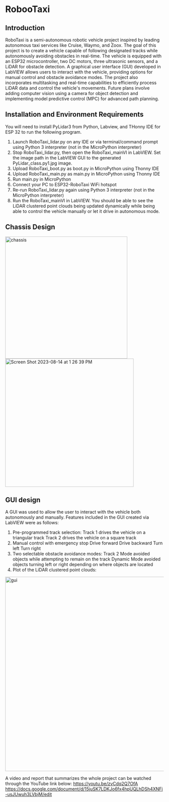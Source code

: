 # RobooTaxi

## Introduction
RoboTaxi is a semi-autonomous robotic vehicle project inspired by leading autonomous taxi services like Cruise, Waymo, and Zoox. The goal of this project is to create a vehicle capable of following designated tracks while autonomously avoiding obstacles in real-time. The vehicle is equipped with an ESP32 microcontroller, two DC motors, three ultrasonic sensors, and a LiDAR for obstacle detection. A graphical user interface (GUI) developed in LabVIEW allows users to interact with the vehicle, providing options for manual control and obstacle avoidance modes. The project also incorporates multitasking and real-time capabilities to efficiently process LiDAR data and control the vehicle's movements. Future plans involve adding computer vision using a camera for object detection and implementing model predictive control (MPC) for advanced path planning.

## Installation and Environment Requirements 
You will need to install PyLidar3 from Python, Labview, and THonny IDE for ESP 32 to run the following program. 

1. Launch RoboTaxi_lidar.py on any IDE or via terminal/command prompt using Python 3 interpreter (not in the MicroPython interpreter)
2. Stop RoboTaxi_lidar.py, then open the RoboTaxi_mainVI in LabVIEW. Set the image path in the LabVIEW GUI to the generated PyLidar_class.py1.jpg image.
3. Upload RoboTaxi_boot.py as boot.py in MicroPython using Thonny IDE
4. Upload RoboTaxi_main.py as main.py in MicroPython using Thonny IDE
5. Run main.py in MicroPython
6. Connect your PC to ESP32-RoboTaxi WiFi hotspot
7. Re-run RoboTaxi_lidar.py again using Python 3 interpreter (not in the MicroPython interpreter)
8. Run the RoboTaxi_mainVI in LabVIEW.
You should be able to see the LiDAR clustered point clouds being updated dynamically while being able to control the vehicle manually or let it drive in autonomous mode.

## Chassis Design 
<img width="388" alt="chassis" src="https://github.com/rafaelrivero16/RoboTaxi/assets/67294700/1607f806-3045-4a9a-bde1-20c514d7c3f2">
<img width="408" alt="Screen Shot 2023-08-14 at 1 26 39 PM" src="https://github.com/leslie33kim/RoboTaxi/assets/67294700/7ec0d001-ea90-453c-88f1-344cb19efcae">


## GUI design 
A GUI was used to allow the user to interact with the vehicle both autonomously and manually. Features included in the GUI created via LabVIEW were as follows:

1. Pre-programmed track selection:
Track 1 drives the vehicle on a triangular track
Track 2 drives the vehicle on a square track
2. Manual control with emergency stop
Drive forward
Drive backward
Turn left
Turn right
3. Two selectable obstacle avoidance modes:
Track 2 Mode avoided objects while attempting to remain on the track
Dynamic Mode avoided objects turning left or right depending on where objects are located
4. Plot of the LiDAR clustered point clouds: 

<img width="618" alt="gui" src="https://github.com/rafaelrivero16/RoboTaxi/assets/67294700/ddb857cc-99f2-46f4-a2fe-c911441c44c1">

A video and report that summarizes the whole project can be watched through the YouTube link below:
https://youtu.be/zvCdq2Q7OfA
https://docs.google.com/document/d/15juSK7LDKJo6fx4hpUQLhDSh4XNFi-usJUwuh3LVbjM/edit

